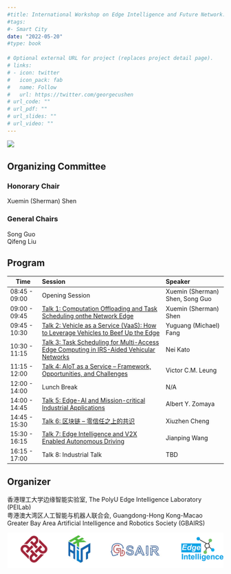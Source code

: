 ```yaml
---
#title: International Workshop on Edge Intelligence and Future Network: towards Ubiquitous Connectivity 
#tags:
#- Smart City
date: "2022-05-20"
#type: book

# Optional external URL for project (replaces project detail page).
# links:
# - icon: twitter
#   icon_pack: fab
#   name: Follow
#   url: https://twitter.com/georgecushen
# url_code: ""
# url_pdf: ""
# url_slides: ""
# url_video: ""
---
```


![](feature.png)

## Organizing Committee

### Honorary Chair 
Xuemin (Sherman) Shen

### General Chairs 
Song Guo   
Qifeng Liu

## Program 

| Time          | Session                                                      | Speaker                         |
| ------------- | :----------------------------------------------------------- | :------------------------------ |
| 08:45 - 09:00 | Opening Session                                              | Xuemin (Sherman) Shen, Song Guo |
| 09:00 - 09:45 | [Talk 1: Computation Offloading and Task Scheduling onthe Network Edge](talk\talk1) | Xuemin (Sherman) Shen           |
| 09:45 - 10:30 | [Talk 2: Vehicle as a Service (VaaS): How to Leverage Vehicles to Beef Up the Edge](talk\talk2) | Yuguang (Michael) Fang          |
| 10:30 - 11:15 | [Talk 3: Task Scheduling for Multi-Access Edge Computing in IRS-Aided Vehicular Networks](talk\talk3) | Nei Kato                        |
| 11:15 - 12:00 | [Talk 4: AIoT as a Service – Framework, Opportunities, and Challenges](talk\talk4) | Victor C.M. Leung               |
| 12:00 - 14:00 | Lunch Break                                                  | N/A                             |
| 14:00 - 14:45 | [Talk 5: Edge-AI and Mission-critical Industrial Applications](talk\talk5) | Albert Y. Zomaya                |
| 14:45 - 15:30 | [Talk 6: 区块链 – 零信任之上的共识](talk\talk6)              | Xiuzhen Cheng                   |
| 15:30 - 16:15 | [Talk 7: Edge Intelligence and V2X Enabled Autonomous Driving](talk\talk7) | Jianping Wang                   |
| 16:15 - 17:00 | Talk 8: Industrial Talk                                      | TBD                             |

## Organizer
香港理工大学边缘智能实验室, The PolyU Edge Intelligence Laboratory (PEILab)  
粤港澳大湾区人工智能与机器人联合会, Guangdong-Hong Kong-Macao Greater Bay Area Artificial Intelligence and Robotics Society (GBAIRS)  

![](org.png)

